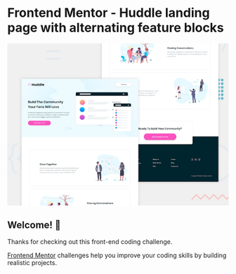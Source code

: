 # Frontend Mentor - Huddle landing page with alternating feature blocks

![Design preview for the Huddle landing page with alternating feature blocks coding challenge](./public/desktop-preview.jpg)

## Welcome! 👋

Thanks for checking out this front-end coding challenge.

[Frontend Mentor](https://www.frontendmentor.io) challenges help you improve your coding skills by building realistic projects.